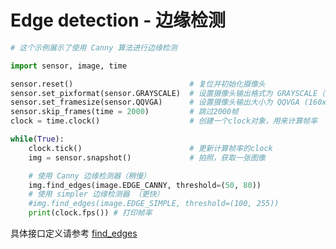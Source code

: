 Edge detection - 边缘检测
================================

```python
# 这个示例展示了使用 Canny 算法进行边缘检测

import sensor, image, time

sensor.reset()                          # 复位并初始化摄像头
sensor.set_pixformat(sensor.GRAYSCALE)  # 设置摄像头输出格式为 GRAYSCALE（也可以是RGB565）
sensor.set_framesize(sensor.QQVGA)      # 设置摄像头输出大小为 QQVGA (160x120)
sensor.skip_frames(time = 2000)         # 跳过2000帧
clock = time.clock()                    # 创建一个clock对象，用来计算帧率

while(True):
    clock.tick()                        # 更新计算帧率的clock
    img = sensor.snapshot()             # 拍照，获取一张图像

    # 使用 Canny 边缘检测器（稍慢）
    img.find_edges(image.EDGE_CANNY, threshold=(50, 80))
    # 使用 simpler 边缘检测器 （更快）
    #img.find_edges(image.EDGE_SIMPLE, threshold=(100, 255))
    print(clock.fps()) # 打印帧率
```

具体接口定义请参考 [find_edges](../../library/canmv/image.md#find_edges)
